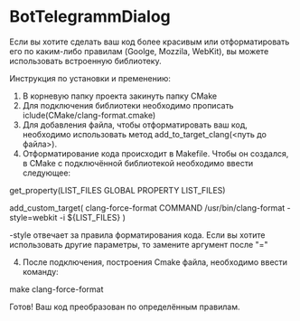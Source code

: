 # BotTelegrammDialog
Если вы хотите сделать ваш код более красивым или отформатировать его по каким-либо правилам (Goolge, Mozzila, WebKit), вы можете использовать встроенную библиотеку.

Инструкция по установки и пременению:
1. В корневую папку проекта закинуть папку CMake
1. Для подключения библиотеки необходимо прописать iclude(CMake/clang-format.cmake)
2. Для добавления файла, чтобы отформатировать ваш код, необходимо использовать метод add_to_target_clang(<путь до файла>).
3. Отформатирование кода происходит в Makefile. Чтобы он создался, в CMake с подключённой библиотекой необходимо ввести следующее:

get_property(LIST_FILES GLOBAL PROPERTY LIST_FILES)

add_custom_target(
        clang-force-format
        COMMAND /usr/bin/clang-format -style=webkit -i  ${LIST_FILES}
)

-style отвечает за правила форматирования кода. Если вы хотите использовать другие параметры, то замените аргумент после "="

4. После подключения, построения Cmake файла, необходимо ввести команду:

make clang-force-format

Готов! Ваш код преобразован по определённым правилам.
